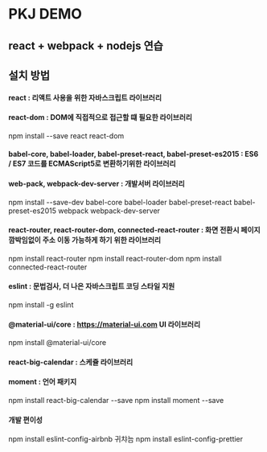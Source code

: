 PKJ DEMO
========
react + webpack + nodejs 연습
-------------------------------

## 설치 방법
#### react : 리액트 사용을 위한 자바스크립트 라이브러리
#### react-dom : DOM에 직접적으로 접근할 떄 필요한 라이브러리
npm install --save react react-dom
#### babel-core, babel-loader, babel-preset-react, babel-preset-es2015 : ES6 / ES7 코드를 ECMAScript5로 변환하기위한 라이브러리
#### web-pack, webpack-dev-server : 개발서버 라이브러리
npm install --save-dev babel-core babel-loader babel-preset-react babel-preset-es2015 webpack webpack-dev-server

#### react-router, react-router-dom, connected-react-router : 화면 전환시 페이지 깜박임없이 주소 이동 가능하게 하기 위한 라이브러리
npm install react-router
npm install react-router-dom
npm install connected-react-router

#### eslint : 문법검사, 더 나은 자바스크립트 코딩 스타일 지원
npm install -g eslint

#### @material-ui/core : https://material-ui.com UI 라이브러리
npm install @material-ui/core

#### react-big-calendar : 스케쥴 라이브러리
#### moment : 언어 패키지
npm install react-big-calendar --save
npm install moment --save

#### 개발 편이성
npm install eslint-config-airbnb 귀챠늠
npm install eslint-config-prettier